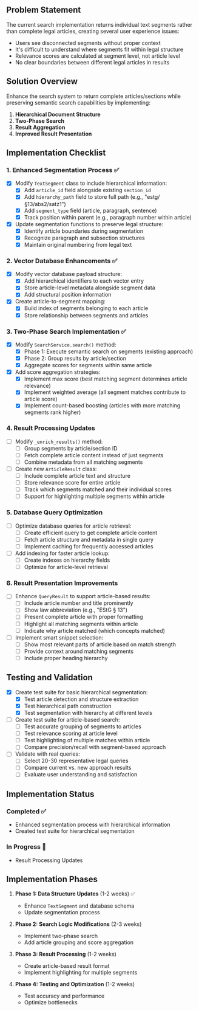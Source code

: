 ## Problem Statement

The current search implementation returns individual text segments rather than complete legal articles, creating several user experience issues:

- Users see disconnected segments without proper context
- It's difficult to understand where segments fit within legal structure
- Relevance scores are calculated at segment level, not article level
- No clear boundaries between different legal articles in results

## Solution Overview

Enhance the search system to return complete articles/sections while preserving semantic search capabilities by implementing:

1. **Hierarchical Document Structure**
2. **Two-Phase Search**
3. **Result Aggregation**
4. **Improved Result Presentation**

## Implementation Checklist

### 1. Enhanced Segmentation Process ✅

- [x] Modify `TextSegment` class to include hierarchical information:
  - [x] Add `article_id` field alongside existing `section_id`
  - [x] Add `hierarchy_path` field to store full path (e.g., "estg/§13/abs2/satz1")
  - [x] Add `segment_type` field (article, paragraph, sentence)
  - [x] Track position within parent (e.g., paragraph number within article)

- [x] Update segmentation functions to preserve legal structure:
  - [x] Identify article boundaries during segmentation
  - [x] Recognize paragraph and subsection structures
  - [x] Maintain original numbering from legal text

### 2. Vector Database Enhancements ✅

- [x] Modify vector database payload structure:
  - [x] Add hierarchical identifiers to each vector entry
  - [x] Store article-level metadata alongside segment data
  - [x] Add structural position information

- [x] Create article-to-segment mapping:
  - [x] Build index of segments belonging to each article
  - [x] Store relationship between segments and articles

### 3. Two-Phase Search Implementation ✅

- [x] Modify `SearchService.search()` method:
  - [x] Phase 1: Execute semantic search on segments (existing approach)
  - [x] Phase 2: Group results by article/section
  - [x] Aggregate scores for segments within same article

- [x] Add score aggregation strategies:
  - [x] Implement max score (best matching segment determines article relevance)
  - [x] Implement weighted average (all segment matches contribute to article score)
  - [x] Implement count-based boosting (articles with more matching segments rank higher)

### 4. Result Processing Updates

- [ ] Modify `_enrich_results()` method:
  - [ ] Group segments by article/section ID
  - [ ] Fetch complete article content instead of just segments
  - [ ] Combine metadata from all matching segments

- [ ] Create new `ArticleResult` class:
  - [ ] Include complete article text and structure
  - [ ] Store relevance score for entire article
  - [ ] Track which segments matched and their individual scores
  - [ ] Support for highlighting multiple segments within article

### 5. Database Query Optimization

- [ ] Optimize database queries for article retrieval:
  - [ ] Create efficient query to get complete article content
  - [ ] Fetch article structure and metadata in single query
  - [ ] Implement caching for frequently accessed articles

- [ ] Add indexing for faster article lookup:
  - [ ] Create indexes on hierarchy fields
  - [ ] Optimize for article-level retrieval

### 6. Result Presentation Improvements

- [ ] Enhance `QueryResult` to support article-based results:
  - [ ] Include article number and title prominently
  - [ ] Show law abbreviation (e.g., "EStG § 13")
  - [ ] Present complete article with proper formatting
  - [ ] Highlight all matching segments within article
  - [ ] Indicate why article matched (which concepts matched)

- [ ] Implement smart snippet selection:
  - [ ] Show most relevant parts of article based on match strength
  - [ ] Provide context around matching segments
  - [ ] Include proper heading hierarchy

## Testing and Validation

- [x] Create test suite for basic hierarchical segmentation:
  - [x] Test article detection and structure extraction
  - [x] Test hierarchical path construction
  - [x] Test segmentation with hierarchy at different levels

- [ ] Create test suite for article-based search:
  - [ ] Test accurate grouping of segments to articles
  - [ ] Test relevance scoring at article level
  - [ ] Test highlighting of multiple matches within article
  - [ ] Compare precision/recall with segment-based approach

- [ ] Validate with real queries:
  - [ ] Select 20-30 representative legal queries
  - [ ] Compare current vs. new approach results
  - [ ] Evaluate user understanding and satisfaction

## Implementation Status

### Completed ✅
- Enhanced segmentation process with hierarchical information
- Created test suite for hierarchical segmentation

### In Progress 🔄
- Result Processing Updates

## Implementation Phases

1. **Phase 1: Data Structure Updates** (1-2 weeks) ✅
   - Enhance `TextSegment` and database schema
   - Update segmentation process

2. **Phase 2: Search Logic Modifications** (2-3 weeks)
   - Implement two-phase search
   - Add article grouping and score aggregation

3. **Phase 3: Result Processing** (1-2 weeks)
   - Create article-based result format
   - Implement highlighting for multiple segments

4. **Phase 4: Testing and Optimization** (1-2 weeks)
   - Test accuracy and performance
   - Optimize bottlenecks